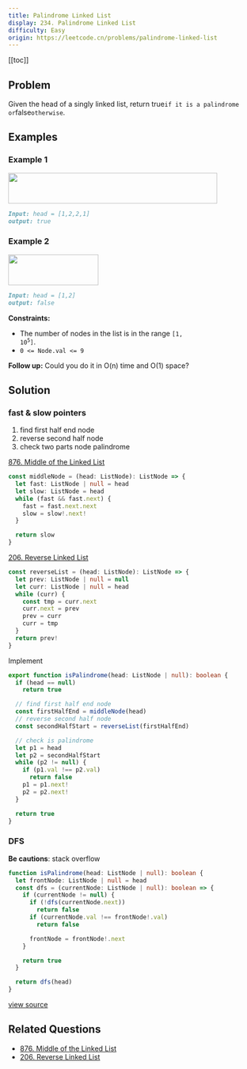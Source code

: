 ```yaml
---
title: Palindrome Linked List
display: 234. Palindrome Linked List
difficulty: Easy
origin: https://leetcode.cn/problems/palindrome-linked-list
---
```


[[toc]]

## Problem

Given the head of a singly linked list, return true`if it is a palindrome or`false`otherwise`.

## Examples

### Example 1

<img alt="" src="https://assets.leetcode.com/uploads/2021/03/03/pal1linked-list.jpg" style="width: 422px; height: 62px;" />

```md
Input: head = [1,2,2,1]
output: true
```

### Example 2

<img alt="" src="https://assets.leetcode.com/uploads/2021/03/03/pal2linked-list.jpg" style="width: 182px; height: 62px;" />

```md
Input: head = [1,2]
output: false
```

**Constraints:**

- The number of nodes in the list is in the range <code>[1, 10<sup>5</sup>]</code>.
- `0 <= Node.val <= 9`

**Follow up:** Could you do it in O(n) time and O(1) space?

## Solution

### fast & slow pointers

1. find first half end node
2. reverse second half node
3. check two parts node palindrome

[876. Middle of the Linked List](/structures/linked-list/876)

```ts
const middleNode = (head: ListNode): ListNode => {
  let fast: ListNode | null = head
  let slow: ListNode = head
  while (fast && fast.next) {
    fast = fast.next.next
    slow = slow!.next!
  }

  return slow
}
```

[206. Reverse Linked List](/structures/linked-list/206)

```ts
const reverseList = (head: ListNode): ListNode => {
  let prev: ListNode | null = null
  let curr: ListNode | null = head
  while (curr) {
    const tmp = curr.next
    curr.next = prev
    prev = curr
    curr = tmp
  }
  return prev!
}
```

Implement

```ts
export function isPalindrome(head: ListNode | null): boolean {
  if (head == null)
    return true

  // find first half end node
  const firstHalfEnd = middleNode(head)
  // reverse second half node
  const secondHalfStart = reverseList(firstHalfEnd)

  // check is palindrome
  let p1 = head
  let p2 = secondHalfStart
  while (p2 != null) {
    if (p1.val !== p2.val)
      return false
    p1 = p1.next!
    p2 = p2.next!
  }

  return true
}
```

### DFS

**Be cautions**: stack overflow

```ts
function isPalindrome(head: ListNode | null): boolean {
  let frontNode: ListNode | null = head
  const dfs = (currentNode: ListNode | null): boolean => {
    if (currentNode != null) {
      if (!dfs(currentNode.next))
        return false
      if (currentNode.val !== frontNode!.val)
        return false

      frontNode = frontNode!.next
    }

    return true
  }

  return dfs(head)
}
```

[view source](https://leetcode.cn/problems/palindrome-linked-list)

## Related Questions

- [876. Middle of the Linked List](/structures/linked-list/876)
- [206. Reverse Linked List](/structures/linked-list/206)
